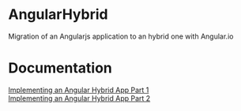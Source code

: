 # AngularHybrid
Migration of an Angularjs application to an hybrid one with Angular.io
# Documentation
<a href="https://mirkomaggioni.com/2020/04/24/implementing-an-angular-hybrid-app-part-1/">Implementing an Angular Hybrid App Part 1</a><br/>
<a href="https://mirkomaggioni.com/2020/04/28/implementing-an-angular-hybrid-app-part-2/">Implementing an Angular Hybrid App Part 2</a><br/>
